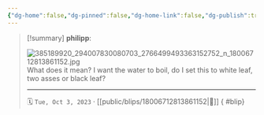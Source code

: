 ```yaml
---
{"dg-home":false,"dg-pinned":false,"dg-home-link":false,"dg-publish":true,"type":"blip","disabled rules":["yaml-title","yaml-title-alias","file-name-heading"],"title":"philipp on instagram @ 2023-10-03","created-date":"2023-10-03T08:58:00","updated-date":"2025-05-02T17:43:08","dg-path":"blips/18006712813861152.md","permalink":"/blips/18006712813861152/","dgPassFrontmatter":true}
---
```


> [!summary] **philipp**:
>
> ![385189920_294007830080703_2766499493363152752_n_18006712813861152.jpg](/img/user/attachments/385189920_294007830080703_2766499493363152752_n_18006712813861152.jpg)
> What does it mean? I want the water to boil, do I set this to white leaf, two asses or black leaf?
> - - -
>
> 🗓️ `Tue, Oct 3, 2023` · [[public/blips/18006712813861152\|🔗]]
{ #blip}

